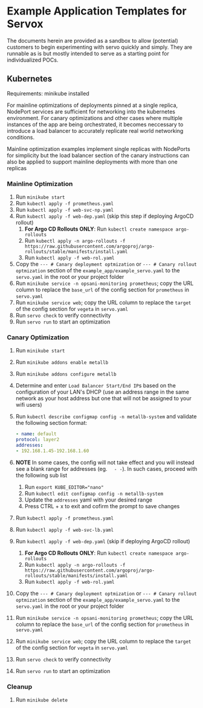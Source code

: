 # Example Application Templates for Servox

The documents herein are provided as a sandbox to allow (potential) customers to begin experimenting with servo quickly and simply.
They are runnable as is but mostly intended to serve as a starting point for individualized POCs.

## Kubernetes

Requirements: minikube installed

For mainline optimizations of deployments pinned at a single replica, NodePort services are sufficient for networking into the kubernetes environment.
For canary optimizations and other cases where multiple instances of the app are being orchestrated, it becomes neccessary to introduce a load balancer
to accurately replicate real world networking conditions. 

Mainline optimization examples implement single replicas with NodePorts for simplicity but the load balancer section of the canary instructions can also
be applied to support mainline deployments with more than one replicas

### Mainline Optimization

1. Run `minikube start`
1. Run `kubectl apply -f prometheus.yaml`
1. Run `kubectl apply -f web-svc-np.yaml`
1. Run `kubectl apply -f web-dep.yaml` (skip this step if deploying ArgoCD rollout)
    1. **For Argo CD Rollouts ONLY**: Run `kubectl create namespace argo-rollouts`
    1. Run `kubectl apply -n argo-rollouts -f https://raw.githubusercontent.com/argoproj/argo-rollouts/stable/manifests/install.yaml`
    1. Run `kubectl apply -f web-rol.yaml`
1. Copy the `--- # Canary deployment optmization` or `--- # Canary rollout optmization` section of the `example_app/example_servo.yaml` to the `servo.yaml` in the root or your project folder
1. Run `minikube service -n opsani-monitoring prometheus`; copy the URL column to replace the `base_url` of the config section for `prometheus` in `servo.yaml`
1. Run `minikube service web`; copy the URL column to replace the `target` of the config section for `vegeta` in `servo.yaml`
1. Run `servo check` to verify connectivity
1. Run `servo run` to start an optimization



### Canary Optimization

1. Run `minikube start`
1. Run `minikube addons enable metallb`
1. Run `minikube addons configure metallb`
1. Determine and enter `Load Balancer Start/End IP`s based on the configuration of your LAN's DHCP (use an address range in the same network as your host address but 
one that will not be assigned to your wifi users)
1. Run `kubectl describe configmap config -n metallb-system` and validate the following section format:

    ```yaml
    - name: default
    protocol: layer2
    addresses:
    - 192.168.1.45-192.168.1.60
    ```
1. **NOTE** In some cases, the config will not take effect and you will instead see a blank range for addresses (eg. `  - -`). In such cases, proceed with the following sub list  
    1. Run `export KUBE_EDITOR="nano"`
    1. Run `kubectl edit configmap config -n metallb-system`
    1. Update the `addresses` yaml with your desired range
    1. Press CTRL + x to exit and cofirm the prompt to save changes

1. Run `kubectl apply -f prometheus.yaml`
1. Run `kubectl apply -f web-svc-lb.yaml`
1. Run `kubectl apply -f web-dep.yaml` (skip if deploying ArgoCD rollout)
    1. **For Argo CD Rollouts ONLY**: Run `kubectl create namespace argo-rollouts`
    1. Run `kubectl apply -n argo-rollouts -f https://raw.githubusercontent.com/argoproj/argo-rollouts/stable/manifests/install.yaml`
    1. Run `kubectl apply -f web-rol.yaml`
1. Copy the `--- # Canary deployment optmization` or `--- # Canary rollout optmization` section of the `example_app/example_servo.yaml` to the `servo.yaml` in the root or your project folder
1. Run `minikube service -n opsani-monitoring prometheus`; copy the URL column to replace the `base_url` of the config section for `prometheus` in `servo.yaml`
1. Run `minikube service web`; copy the URL column to replace the `target` of the config section for `vegeta` in `servo.yaml`
1. Run `servo check` to verify connectivity
1. Run `servo run` to start an optimization


### Cleanup

1. Run `minikube delete`
